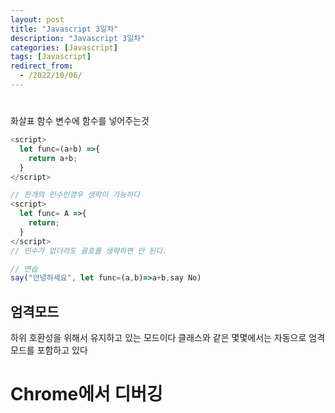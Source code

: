 ```yaml
---
layout: post
title: "Javascript 3일차"
description: "Javascript 3일차"
categories: [Javascript]
tags: [Javascript]
redirect_from:
  - /2022/10/06/
---
```


# 
화살표 함수
변수에 함수를 넣어주는것
~~~javascript
<script>
  let func=(a+b) =>{
    return a+b;
  }
</script>

// 한개의 인수인경우 생략이 가능하다
<script>
  let func= A =>{
    return;
  }
</script>
// 인수가 없더라도 괄호를 생략하면 안 된다.

// 연습
say("안녕하세요", let func=(a,b)=>a+b,say No)
~~~


## 엄격모드
하위 호환성을 위해서 유지하고 있는 모드이다 클래스와 같은 몇몇에서는 자동으로 엄격모드를 포함하고 있다


# Chrome에서 디버깅







~~~ javascript

~~~